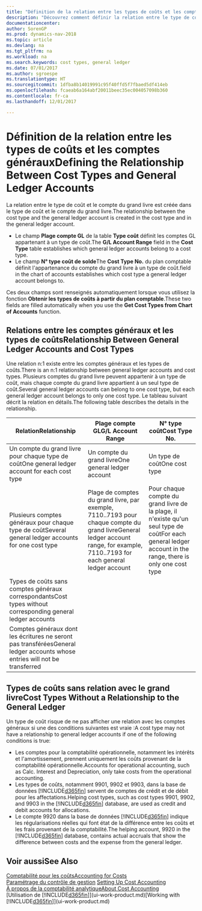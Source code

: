```yaml
---
title: "Définition de la relation entre les types de coûts et les comptes généraux"
description: "Découvrez comment définir la relation entre le type de coût et le compte GL."
documentationcenter: 
author: SorenGP
ms.prod: dynamics-nav-2018
ms.topic: article
ms.devlang: na
ms.tgt_pltfrm: na
ms.workload: na
ms.search.keywords: cost types, general ledger
ms.date: 07/01/2017
ms.author: sgroespe
ms.translationtype: HT
ms.sourcegitcommit: 1dfba8b14019991c95f40ffd5f7fbaed5df414eb
ms.openlocfilehash: fcaeab6a164abf20011beec35ec004057098b360
ms.contentlocale: fr-ca
ms.lasthandoff: 12/01/2017

---
```

# <a name="defining-the-relationship-between-cost-types-and-general-ledger-accounts"></a><span data-ttu-id="35521-103">Définition de la relation entre les types de coûts et les comptes généraux</span><span class="sxs-lookup"><span data-stu-id="35521-103">Defining the Relationship Between Cost Types and General Ledger Accounts</span></span>
<span data-ttu-id="35521-104">La relation entre le type de coût et le compte du grand livre est créée dans le type de coût et le compte du grand livre.</span><span class="sxs-lookup"><span data-stu-id="35521-104">The relationship between the cost type and the general ledger account is created in the cost type and in the general ledger account.</span></span>  

* <span data-ttu-id="35521-105">Le champ **Plage compte GL** de la table **Type coût** définit les comptes GL appartenant à un type de coût.</span><span class="sxs-lookup"><span data-stu-id="35521-105">The **G/L Account Range** field in the **Cost Type** table establishes which general ledger accounts belong to a cost type.</span></span>  
* <span data-ttu-id="35521-106">Le champ **N° type coût de solde**</span><span class="sxs-lookup"><span data-stu-id="35521-106">The **Cost Type No.**</span></span> <span data-ttu-id="35521-107">du plan comptable définit l'appartenance du compte du grand livre à un type de coût.</span><span class="sxs-lookup"><span data-stu-id="35521-107">field in the chart of accounts establishes which cost type a general ledger account belongs to.</span></span>  

<span data-ttu-id="35521-108">Ces deux champs sont renseignés automatiquement lorsque vous utilisez la fonction **Obtenir les types de coûts à partir du plan comptable**.</span><span class="sxs-lookup"><span data-stu-id="35521-108">These two fields are filled automatically when you use the **Get Cost Types from Chart of Accounts** function.</span></span>  

## <a name="relationship-between-general-ledger-accounts-and-cost-types"></a><span data-ttu-id="35521-109">Relations entre les comptes généraux et les types de coûts</span><span class="sxs-lookup"><span data-stu-id="35521-109">Relationship Between General Ledger Accounts and Cost Types</span></span>  
<span data-ttu-id="35521-110">Une relation n:1 existe entre les comptes généraux et les types de coûts.</span><span class="sxs-lookup"><span data-stu-id="35521-110">There is an n:1 relationship between general ledger accounts and cost types.</span></span> <span data-ttu-id="35521-111">Plusieurs comptes du grand livre peuvent appartenir à un type de coût, mais chaque compte du grand livre appartient à un seul type de coût.</span><span class="sxs-lookup"><span data-stu-id="35521-111">Several general ledger accounts can belong to one cost type, but each general ledger account belongs to only one cost type.</span></span> <span data-ttu-id="35521-112">Le tableau suivant décrit la relation en détails.</span><span class="sxs-lookup"><span data-stu-id="35521-112">The following table describes the details in the relationship.</span></span>  

|<span data-ttu-id="35521-113">Relation</span><span class="sxs-lookup"><span data-stu-id="35521-113">Relationship</span></span>|<span data-ttu-id="35521-114">**Plage compte GL**</span><span class="sxs-lookup"><span data-stu-id="35521-114">**G/L Account Range**</span></span>|<span data-ttu-id="35521-115">**N° type coût**</span><span class="sxs-lookup"><span data-stu-id="35521-115">**Cost Type No.**</span></span>|  
|------------------|------------------------------------------------|-------------------------------------------|  
|<span data-ttu-id="35521-116">Un compte du grand livre pour chaque type de coût</span><span class="sxs-lookup"><span data-stu-id="35521-116">One general ledger account for each cost type</span></span>|<span data-ttu-id="35521-117">Un compte du grand livre</span><span class="sxs-lookup"><span data-stu-id="35521-117">One general ledger account</span></span>|<span data-ttu-id="35521-118">Un type de coût</span><span class="sxs-lookup"><span data-stu-id="35521-118">One cost type</span></span>|  
|<span data-ttu-id="35521-119">Plusieurs comptes généraux pour chaque type de coût</span><span class="sxs-lookup"><span data-stu-id="35521-119">Several general ledger accounts for one cost type</span></span>|<span data-ttu-id="35521-120">Plage de comptes du grand livre, par exemple, 7110..7193 pour chaque compte du grand livre</span><span class="sxs-lookup"><span data-stu-id="35521-120">General ledger account range, for example, 7110..7193 for each general ledger account</span></span>|<span data-ttu-id="35521-121">Pour chaque compte du grand livre de la plage, il n'existe qu'un seul type de coût</span><span class="sxs-lookup"><span data-stu-id="35521-121">For each general ledger account in the range, there is only one cost type</span></span>|  
|<span data-ttu-id="35521-122">Types de coûts sans comptes généraux correspondants</span><span class="sxs-lookup"><span data-stu-id="35521-122">Cost types without corresponding general ledger accounts</span></span>|<Empty>||  
|<span data-ttu-id="35521-123">Comptes généraux dont les écritures ne seront pas transférées</span><span class="sxs-lookup"><span data-stu-id="35521-123">General ledger accounts whose entries will not be transferred</span></span>||<Empty>|  

## <a name="cost-types-without-a-relationship-to-the-general-ledger"></a><span data-ttu-id="35521-124">Types de coûts sans relation avec le grand livre</span><span class="sxs-lookup"><span data-stu-id="35521-124">Cost Types Without a Relationship to the General Ledger</span></span>  
<span data-ttu-id="35521-125">Un type de coût risque de ne pas afficher une relation avec les comptes généraux si une des conditions suivantes est vraie :</span><span class="sxs-lookup"><span data-stu-id="35521-125">A cost type may not have a relationship to general ledger accounts if one of the following conditions is true:</span></span>  

* <span data-ttu-id="35521-126">Les comptes pour la comptabilité opérationnelle, notamment les intérêts et l'amortissement, prennent uniquement les coûts provenant de la comptabilité opérationnelle.</span><span class="sxs-lookup"><span data-stu-id="35521-126">Accounts for operational accounting, such as Calc. Interest and Depreciation, only take costs from the operational accounting.</span></span>  
* <span data-ttu-id="35521-127">Les types de coûts, notamment 9901, 9902 et 9903, dans la base de données [!INCLUDE[d365fin](includes/d365fin_md.md)] servent de comptes de crédit et de débit pour les affectations.</span><span class="sxs-lookup"><span data-stu-id="35521-127">Helping cost types, such as cost types 9901, 9902, and 9903 in the [!INCLUDE[d365fin](includes/d365fin_md.md)] database, are used as credit and debit accounts for allocations.</span></span>  
* <span data-ttu-id="35521-128">Le compte 9920 dans la base de données [!INCLUDE[d365fin](includes/d365fin_md.md)] indique les régularisations réelles qui font état de la différence entre les coûts et les frais provenant de la comptabilité.</span><span class="sxs-lookup"><span data-stu-id="35521-128">The helping account, 9920 in the [!INCLUDE[d365fin](includes/d365fin_md.md)] database, contains actual accruals that show the difference between costs and the expense from the general ledger.</span></span>  

## <a name="see-also"></a><span data-ttu-id="35521-129">Voir aussi</span><span class="sxs-lookup"><span data-stu-id="35521-129">See Also</span></span>  
[<span data-ttu-id="35521-130">Comptabilité pour les coûts</span><span class="sxs-lookup"><span data-stu-id="35521-130">Accounting for Costs</span></span>](finance-manage-cost-accounting.md)  
<span data-ttu-id="35521-131">[Paramétrage du contrôle de gestion](finance-set-up-cost-accounting.md) </span><span class="sxs-lookup"><span data-stu-id="35521-131">[Setting Up Cost Accounting](finance-set-up-cost-accounting.md) </span></span>  
[<span data-ttu-id="35521-132">À propos de la comptabilité analytique</span><span class="sxs-lookup"><span data-stu-id="35521-132">About Cost Accounting</span></span>](finance-about-cost-accounting.md)  
<span data-ttu-id="35521-133">[Utilisation de [!INCLUDE[d365fin](includes/d365fin_md.md)]](ui-work-product.md)</span><span class="sxs-lookup"><span data-stu-id="35521-133">[Working with [!INCLUDE[d365fin](includes/d365fin_md.md)]](ui-work-product.md)</span></span>

